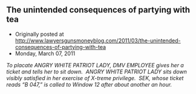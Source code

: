 ## The unintended consequences of partying with tea

 * Originally posted at http://www.lawyersgunsmoneyblog.com/2011/03/the-unintended-consequences-of-partying-with-tea
 * Monday, March 07, 2011

_To placate ANGRY WHITE PATRIOT LADY, DMV EMPLOYEE gives her a ticket and tells her to sit down.  ANGRY WHITE PATRIOT LADY sits down visibly satisfied in her exercise of X-treme privilege.  SEK, whose ticket reads “B 047,” is called to Window 12 after about another an hour._